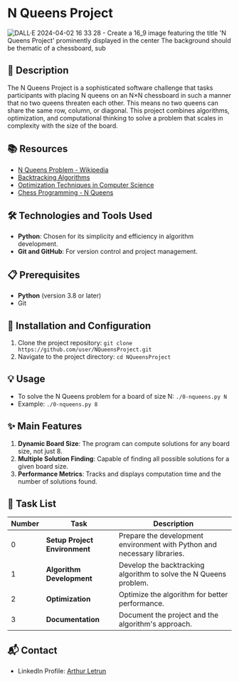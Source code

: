 # N Queens Project

![DALL·E 2024-04-02 16 33 28 - Create a 16_9 image featuring the title 'N Queens Project' prominently displayed in the center  The background should be thematic of a chessboard, sub](https://github.com/Nimrod02/holbertonschool-interview/assets/86027619/37d69bc7-1fa6-4182-96eb-7443b0a0c31c)

## 📝 Description
The N Queens Project is a sophisticated software challenge that tasks participants with placing N queens on an N×N chessboard in such a manner that no two queens threaten each other. This means no two queens can share the same row, column, or diagonal. This project combines algorithms, optimization, and computational thinking to solve a problem that scales in complexity with the size of the board.

## 📚 Resources
- [N Queens Problem - Wikipedia](https://en.wikipedia.org/wiki/Eight_queens_puzzle)
- [Backtracking Algorithms](https://www.geeksforgeeks.org/backtracking-algorithms/)
- [Optimization Techniques in Computer Science](https://www.sciencedirect.com/topics/computer-science/optimization-technique)
- [Chess Programming - N Queens](https://www.chessprogramming.org/N_Queens)

## 🛠️ Technologies and Tools Used
- **Python**: Chosen for its simplicity and efficiency in algorithm development.
- **Git and GitHub**: For version control and project management.

## 📋 Prerequisites
- **Python** (version 3.8 or later)
- Git

## 🚀 Installation and Configuration
1. Clone the project repository: `git clone https://github.com/user/NQueensProject.git`
2. Navigate to the project directory: `cd NQueensProject`

## 💡 Usage
- To solve the N Queens problem for a board of size N: `./0-nqueens.py N`
- Example: `./0-nqueens.py 8`

## ✨ Main Features
1. **Dynamic Board Size**: The program can compute solutions for any board size, not just 8.
2. **Multiple Solution Finding**: Capable of finding all possible solutions for a given board size.
3. **Performance Metrics**: Tracks and displays computation time and the number of solutions found.

## 📝 Task List
| Number | Task                   | Description                                                                     |
| ------ | ---------------------- | ------------------------------------------------------------------------------- |
| 0      | **Setup Project Environment** | Prepare the development environment with Python and necessary libraries. |
| 1      | **Algorithm Development** | Develop the backtracking algorithm to solve the N Queens problem. |
| 2      | **Optimization** | Optimize the algorithm for better performance. |
| 3      | **Documentation** | Document the project and the algorithm's approach. |

## 📬 Contact
- LinkedIn Profile: [Arthur Letrun](https://www.linkedin.com/in/arthur-letrun/)

